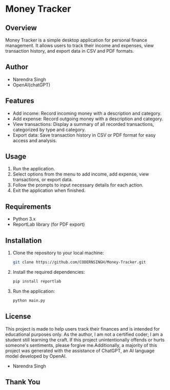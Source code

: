 # Money Tracker

## Overview
Money Tracker is a simple desktop application for personal finance management. It allows users to track their income and expenses, view transaction history, and export data in CSV and PDF formats.
<br>

## Author
- Narendra Singh 
- OpenAI(chatGPT) 


## Features
- Add income: Record incoming money with a description and category.
- Add expense: Record outgoing money with a description and category.
- View transactions: Display a summary of all recorded transactions, categorized by type and category.
- Export data: Save transaction history in CSV or PDF format for easy access and analysis.

## Usage
1. Run the application.
2. Select options from the menu to add income, add expense, view transactions, or export data.
3. Follow the prompts to input necessary details for each action.
4. Exit the application when finished.

## Requirements
- Python 3.x
- ReportLab library (for PDF export)

## Installation
1. Clone the repository to your local machine:

    ```bash
    git clone https://github.com/CODERNSINGH/Money-Tracker.git
    ```

2. Install the required dependencies:

    ```bash
    pip install reportlab
    ```

3. Run the application:

    ```bash
    python main.py
    ```


## License
This project is made to help users track their finances and is intended for educational purposes only. As the author, I am not a certified coder; I am a student still learning the craft. If this project unintentionally offends or hurts someone's sentiments, please forgive me.Additionally, a majority of this project was generated with the assistance of ChatGPT, an AI language model developed by OpenAI.
- Narendra Singh

## Thank You 